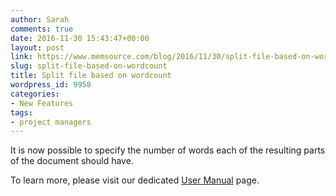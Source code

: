 ```yaml
---
author: Sarah
comments: true
date: 2016-11-30 15:43:47+00:00
layout: post
link: https://www.memsource.com/blog/2016/11/30/split-file-based-on-wordcount/
slug: split-file-based-on-wordcount
title: Split file based on wordcount
wordpress_id: 9958
categories:
- New Features
tags:
- project managers
---
```


It is now possible to specify the number of words each of the resulting parts of the document should have.

To learn more, please visit our dedicated [User Manual](http://wiki.memsource.com/wiki/Split_File) page.
